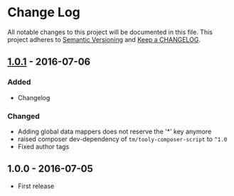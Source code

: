# Change Log
All notable changes to this project will be documented in this file.
This project adheres to [Semantic Versioning](http://semver.org/) and [Keep a CHANGELOG](http://keepachangelog.com).

## [1.0.1] - 2016-07-06

### Added

- Changelog

### Changed

- Adding global data mappers does not reserve the '*' key anymore
- raised composer dev-dependency of `tm/tooly-composer-script` to `^1.0`
- Fixed author tags

## 1.0.0 - 2016-07-05

- First release

[1.0.1]: https://github.com/icehawk/session/compare/v1.0.0...v1.0.1